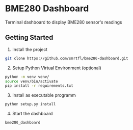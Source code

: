 # BME280 Dashboard

Terminal dashboard to display BME280 sensor's readings

## Getting Started

1. Install the project

```sh
git clone https://github.com/smrtfl/bme280-dashboard.git
```

2. Setup Python Virtual Environment (optional)

```sh
python -m venv venv/
source venv/bin/activate
pip install -r requirements.txt
```

3. Install as executable programm

```sh
python setup.py install
```

4. Start the dashboard

```sh
bme280_dashboard
```
